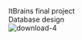 <dl>
  <dt>ItBrains final project</dt>

  <dt>Database design</dt>
  <img src="https://i.ibb.co/hCmzp0f/download-4.png" alt="download-4" border="0">
 
</dl>

